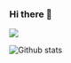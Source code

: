### Hi there 👋
![](https://visitor-badge.glitch.me/badge?page_id=Neetx.Neetx)

<!--
**Neetx/Neetx** is a ✨ _special_ ✨ repository because its `README.md` (this file) appears on your GitHub profile.

Here are some ideas to get you started:

- 🔭 I’m currently working on ...
- 🌱 I’m currently learning ...
- 👯 I’m looking to collaborate on ...
- 🤔 I’m looking for help with ...
- 💬 Ask me about ...
- 📫 How to reach me: ...
- 😄 Pronouns: ...
- ⚡ Fun fact: ...
-->
![Github stats](https://github-readme-stats.vercel.app/api?username=Neetx&theme=highcontrast&show_icons=true&count_private=true)

<!--
![Top Languages Card](https://github-readme-stats.vercel.app/api/top-langs/?username=Neetx&layout=compact)
-->
